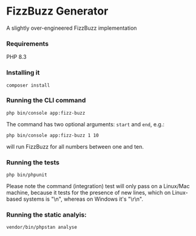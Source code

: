 # FizzBuzz Generator 

A slightly over-engineered FizzBuzz implementation 

### Requirements

PHP 8.3

### Installing it

```
composer install
```

### Running the CLI command

```
php bin/console app:fizz-buzz
```

The command has two optional arguments: `start` and `end`, e.g.:

```
php bin/console app:fizz-buzz 1 10
```

will run FizzBuzz for all numbers between one and ten.

### Running the tests

```
php bin/phpunit
```

Please note the command (integration) test will only pass on a Linux/Mac machine, because it tests for the presence of new lines, which on Linux-based systems is "\n", whereas on Windows it's "\r\n".

### Running the static analyis:

```
vendor/bin/phpstan analyse
```
